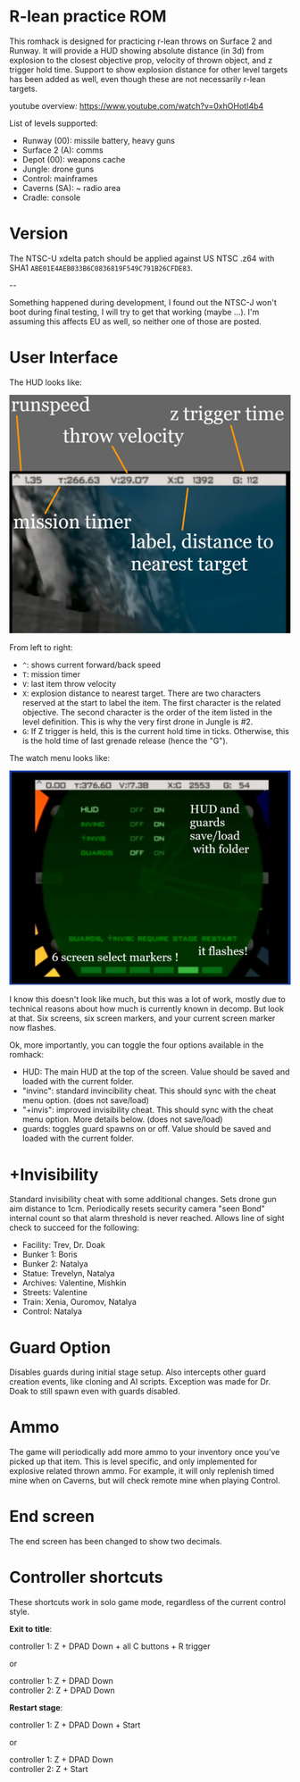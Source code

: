 # R-lean practice ROM

This romhack is designed for practicing r-lean throws on Surface 2 and Runway. It will provide a HUD showing absolute distance (in 3d) from explosion to the closest objective prop, velocity of thrown object, and z trigger hold time. Support to show explosion distance for other level targets has been added as well, even though these are not necessarily r-lean targets.

youtube overview: https://www.youtube.com/watch?v=0xhOHotI4b4

List of levels supported:
-	Runway (00): missile battery, heavy guns
-	Surface 2 (A): comms
-	Depot (00): weapons cache
-	Jungle: drone guns
-	Control: mainframes
-	Caverns (SA): ~ radio area
-	Cradle: console

# Version

The NTSC-U xdelta patch should be applied against US NTSC .z64 with SHA1 `ABE01E4AEB033B6C0836819F549C791B26CFDE83`.

--

Something happened during development, I found out the NTSC-J won't boot during final testing, I will try to get that working (maybe ...). I'm assuming this affects EU as well, so neither one of those are posted.

# User Interface

The HUD looks like:

![hud](hud.png)

From left to right:

- `^`: shows current forward/back speed
- `T`: mission timer
- `V`: last item throw velocity
- `X`: explosion distance to nearest target. There are two characters reserved at the start to label the item. The first character is the related objective. The second character is the order of the item listed in the level definition. This is why the very first drone in Jungle is #2.
- `G`: If Z trigger is held, this is the current hold time in ticks. Otherwise, this is the hold time of last grenade release (hence the "G").

The watch menu looks like:

![watch](watch.png)

I know this doesn't look like much, but this was a lot of work, mostly due to technical reasons about how much is currently known in decomp. But look at that. Six screens, six screen markers, and your current screen marker now flashes.

Ok, more importantly, you can toggle the four options available in the romhack:

- HUD: The main HUD at the top of the screen. Value should be saved and loaded with the current folder.
- "invinc": standard invincibility cheat. This should sync with the cheat menu option. (does not save/load)
- "+invis": improved invisibility cheat. This should sync with the cheat menu option. More details below. (does not save/load)
- guards: toggles guard spawns on or off. Value should be saved and loaded with the current folder.

# +Invisibility
Standard invisibility cheat with some additional changes. Sets drone gun aim distance to 1cm. Periodically resets security camera "seen Bond" internal count so that alarm threshold is never reached. Allows line of sight check to succeed for the following:

- Facility: Trev, Dr. Doak
- Bunker 1: Boris
- Bunker 2: Natalya
- Statue: Trevelyn, Natalya
- Archives: Valentine, Mishkin
- Streets: Valentine
- Train: Xenia, Ouromov, Natalya
- Control: Natalya

# Guard Option
Disables guards during initial stage setup. Also intercepts other guard creation events, like cloning and AI scripts. Exception was made for Dr. Doak to still spawn even with guards disabled.

# Ammo
The game will periodically add more ammo to your inventory once you’ve picked up that item. This is level specific, and only implemented for explosive related thrown ammo. For example, it will only replenish timed mine when on Caverns, but will check remote mine when playing Control.


# End screen
The end screen has been changed to show two decimals.

# Controller shortcuts

These shortcuts work in solo game mode, regardless of the current control style.

**Exit to title**:

controller 1: Z + DPAD Down + all C buttons + R trigger

or

controller 1: Z + DPAD Down  
controller 2: Z + DPAD Down  

**Restart stage**:

controller 1: Z + DPAD Down + Start

or

controller 1: Z + DPAD Down  
controller 2: Z + Start  
